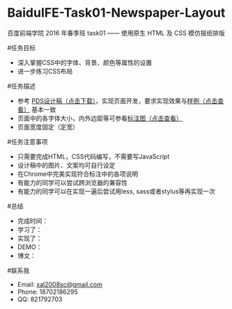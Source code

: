 # BaiduIFE-Task01-Newspaper-Layout
百度前端学院 2016 年春季班 task01 —— 使用原生 HTML 及 CSS 模仿报纸排版

#任务目标

- 深入掌握CSS中的字体、背景、颜色等属性的设置
- 进一步练习CSS布局

#任务描述

- 参考 [PDS设计稿（点击下载）](http://7xrp04.com1.z0.glb.clouddn.com/task_1_6_1.psd)，实现页面开发，要求实现效果与[样例（点击查看）](http://7xrp04.com1.z0.glb.clouddn.com/task_1_6_2.jpg) 基本一致
- 页面中的各字体大小，内外边距等可参看[标注图（点击查看）](http://7xrp04.com1.z0.glb.clouddn.com/task_1_6_3.jpg)
- 页面宽度固定（定宽）

#任务注意事项

- 只需要完成HTML，CSS代码编写，不需要写JavaScript
- 设计稿中的图片、文案均可自行设定
- 在Chrome中完美实现符合标注中的各项说明
- 有能力的同学可以尝试跨浏览器的兼容性
- 有能力的同学可以在实现一遍后尝试用less, sass或者stylus等再实现一次

#总结

- 完成时间：
- 学习了：
- 实现了：
- DEMO：
- 博文：

#联系我

- Email: xal2008sc@gmail.com
- Phone: 18702186295
- QQ: 821792703
